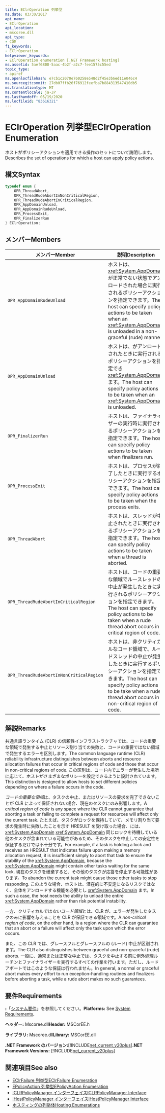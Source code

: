 ```yaml
---
title: EClrOperation 列挙型
ms.date: 03/30/2017
api_name:
- EClrOperation
api_location:
- mscoree.dll
api_type:
- COM
f1_keywords:
- EClrOperation
helpviewer_keywords:
- EClrOperation enumeration [.NET Framework hosting]
ms.assetid: 5aef6808-5aac-4b2f-a2c7-fee1575c55ed
topic_type:
- apiref
ms.openlocfilehash: e7cb1c2070e760258e548d2f45e3b6ed11e046c4
ms.sourcegitcommit: 27db07ffb26f76912feefba7b884313547410db5
ms.translationtype: MT
ms.contentlocale: ja-JP
ms.lasthandoff: 05/19/2020
ms.locfileid: "83616321"
---
```

# <a name="eclroperation-enumeration"></a><span data-ttu-id="9b5f0-102">EClrOperation 列挙型</span><span class="sxs-lookup"><span data-stu-id="9b5f0-102">EClrOperation Enumeration</span></span>
<span data-ttu-id="9b5f0-103">ホストがポリシーアクションを適用できる操作のセットについて説明します。</span><span class="sxs-lookup"><span data-stu-id="9b5f0-103">Describes the set of operations for which a host can apply policy actions.</span></span>  
  
## <a name="syntax"></a><span data-ttu-id="9b5f0-104">構文</span><span class="sxs-lookup"><span data-stu-id="9b5f0-104">Syntax</span></span>  
  
```cpp  
typedef enum {  
    OPR_ThreadAbort,  
    OPR_ThreadRudeAbortInNonCriticalRegion,  
    OPR_ThreadRudeAbortInCriticalRegion,  
    OPR_AppDomainUnload,  
    OPR_AppDomainRudeUnload,  
    OPR_ProcessExit,  
    OPR_FinalizerRun  
} EClrOperation;  
```  
  
## <a name="members"></a><span data-ttu-id="9b5f0-105">メンバー</span><span class="sxs-lookup"><span data-stu-id="9b5f0-105">Members</span></span>  
  
|<span data-ttu-id="9b5f0-106">メンバー</span><span class="sxs-lookup"><span data-stu-id="9b5f0-106">Member</span></span>|<span data-ttu-id="9b5f0-107">説明</span><span class="sxs-lookup"><span data-stu-id="9b5f0-107">Description</span></span>|  
|------------|-----------------|  
|`OPR_AppDomainRudeUnload`|<span data-ttu-id="9b5f0-108">ホストは、 <xref:System.AppDomain> が正常でない状態でアンロードされた場合に実行されるポリシーアクションを指定できます。</span><span class="sxs-lookup"><span data-stu-id="9b5f0-108">The host can specify policy actions to be taken when an <xref:System.AppDomain> is unloaded in a non-graceful (rude) manner.</span></span>|  
|`OPR_AppDomainUnload`|<span data-ttu-id="9b5f0-109">ホストは、がアンロードされたときに実行されるポリシーアクションを指定でき <xref:System.AppDomain> ます。</span><span class="sxs-lookup"><span data-stu-id="9b5f0-109">The host can specify policy actions to be taken when an <xref:System.AppDomain> is unloaded.</span></span>|  
|`OPR_FinalizerRun`|<span data-ttu-id="9b5f0-110">ホストは、ファイナライザーの実行時に実行されるポリシーアクションを指定できます。</span><span class="sxs-lookup"><span data-stu-id="9b5f0-110">The host can specify policy actions to be taken when finalizers run.</span></span>|  
|`OPR_ProcessExit`|<span data-ttu-id="9b5f0-111">ホストは、プロセスが終了したときに実行するポリシーアクションを指定できます。</span><span class="sxs-lookup"><span data-stu-id="9b5f0-111">The host can specify policy actions to be taken when the process exits.</span></span>|  
|`OPR_ThreadAbort`|<span data-ttu-id="9b5f0-112">ホストは、スレッドが中止されたときに実行されるポリシーアクションを指定できます。</span><span class="sxs-lookup"><span data-stu-id="9b5f0-112">The host can specify policy actions to be taken when a thread is aborted.</span></span>|  
|`OPR_ThreadRudeAbortInCriticalRegion`|<span data-ttu-id="9b5f0-113">ホストは、コードの重要な領域でルースレッドの中止が発生したときに実行されるポリシーアクションを指定できます。</span><span class="sxs-lookup"><span data-stu-id="9b5f0-113">The host can specify policy actions to be taken when a rude thread abort occurs in a critical region of code.</span></span>|  
|`OPR_ThreadRudeAbortInNonCriticalRegion`|<span data-ttu-id="9b5f0-114">ホストは、非クリティカルなコード領域で、ルードスレッドの中止が発生したときに実行するポリシーアクションを指定できます。</span><span class="sxs-lookup"><span data-stu-id="9b5f0-114">The host can specify policy actions to be take when a rude thread abort occurs in a non-critical region of code.</span></span>|  
  
## <a name="remarks"></a><span data-ttu-id="9b5f0-115">解説</span><span class="sxs-lookup"><span data-stu-id="9b5f0-115">Remarks</span></span>  
 <span data-ttu-id="9b5f0-116">共通言語ランタイム (CLR) の信頼性インフラストラクチャでは、コードの重要な領域で発生する中止とリソース割り当ての失敗と、コードの重要ではない領域で発生するエラーを区別します。</span><span class="sxs-lookup"><span data-stu-id="9b5f0-116">The common language runtime (CLR) reliability infrastructure distinguishes between aborts and resource allocation failures that occur in critical regions of code and those that occur in non-critical regions of code.</span></span> <span data-ttu-id="9b5f0-117">この区別は、コード内でエラーが発生した場所に応じて、ホストがさまざまなポリシーを設定できるように設計されています。</span><span class="sxs-lookup"><span data-stu-id="9b5f0-117">This distinction is designed to allow hosts to set different policies depending on where a failure occurs in the code.</span></span>  
  
 <span data-ttu-id="9b5f0-118">*コードの重要な領域*は、タスクの中止、またはリソースの要求を完了できないことが CLR によって保証されない場合、現在のタスクにのみ影響します。</span><span class="sxs-lookup"><span data-stu-id="9b5f0-118">A *critical region of code* is any space where the CLR cannot guarantee that aborting a task or failing to complete a request for resources will affect only the current task.</span></span> <span data-ttu-id="9b5f0-119">たとえば、タスクがロックを保持していて、メモリ割り当て要求の発生時に失敗したことを示す HRESULT を受け取った場合、には、 <xref:System.AppDomain> <xref:System.AppDomain> 同じロックを待機している他のタスクが含まれている可能性があるため、そのタスクを中止しての安定性を保証するだけでは不十分です。</span><span class="sxs-lookup"><span data-stu-id="9b5f0-119">For example, if a task is holding a lock and receives an HRESULT that indicates failure upon making a memory allocation request, it is insufficient simply to abort that task to ensure the stability of the <xref:System.AppDomain>, because the <xref:System.AppDomain> might contain other tasks waiting for the same lock.</span></span> <span data-ttu-id="9b5f0-120">現在のタスクを破棄すると、その他のタスクが応答を停止する可能性があります。</span><span class="sxs-lookup"><span data-stu-id="9b5f0-120">To abandon the current task might cause those other tasks to stop responding.</span></span> <span data-ttu-id="9b5f0-121">このような場合、ホストは、潜在的に不安定になるリスクではなく、全体をアンロードする機能を必要とし <xref:System.AppDomain> ます。</span><span class="sxs-lookup"><span data-stu-id="9b5f0-121">In such a case, the host needs the ability to unload the entire <xref:System.AppDomain> rather than risk potential instability.</span></span>  
  
 <span data-ttu-id="9b5f0-122">一方、クリティカルでは*ないコード領域*とは、CLR が、エラーが発生したタスクのみに影響を与えることを CLR が保証できる領域です。</span><span class="sxs-lookup"><span data-stu-id="9b5f0-122">A *non-critical region of code*, on the other hand, is a region where the CLR can guarantee that an abort or a failure will affect only the task upon which the error occurs.</span></span>  
  
 <span data-ttu-id="9b5f0-123">また、この CLR では、グレースフルとグレースフルの (ルード) 中止が区別されます。</span><span class="sxs-lookup"><span data-stu-id="9b5f0-123">The CLR also distinguishes between graceful and non-graceful (rude) aborts.</span></span> <span data-ttu-id="9b5f0-124">一般に、通常または正常な中止では、タスクを中止する前に例外処理ルーチンとファイナライザーを実行するすべての作業を行います。ただし、ルードアボートではこのような保証は行われません。</span><span class="sxs-lookup"><span data-stu-id="9b5f0-124">In general, a normal or graceful abort makes every effort to run exception-handling routines and finalizers before aborting a task, while a rude abort makes no such guarantees.</span></span>  
  
## <a name="requirements"></a><span data-ttu-id="9b5f0-125">要件</span><span class="sxs-lookup"><span data-stu-id="9b5f0-125">Requirements</span></span>  
 <span data-ttu-id="9b5f0-126">**:**「[システム要件](../../get-started/system-requirements.md)」を参照してください。</span><span class="sxs-lookup"><span data-stu-id="9b5f0-126">**Platforms:** See [System Requirements](../../get-started/system-requirements.md).</span></span>  
  
 <span data-ttu-id="9b5f0-127">**ヘッダー:** Mscoree.dll</span><span class="sxs-lookup"><span data-stu-id="9b5f0-127">**Header:** MSCorEE.h</span></span>  
  
 <span data-ttu-id="9b5f0-128">**ライブラリ:** Mscoree.dll</span><span class="sxs-lookup"><span data-stu-id="9b5f0-128">**Library:** MSCorEE.dll</span></span>  
  
 <span data-ttu-id="9b5f0-129">**.NET Framework のバージョン:**[!INCLUDE[net_current_v20plus](../../../../includes/net-current-v20plus-md.md)]</span><span class="sxs-lookup"><span data-stu-id="9b5f0-129">**.NET Framework Versions:** [!INCLUDE[net_current_v20plus](../../../../includes/net-current-v20plus-md.md)]</span></span>  
  
## <a name="see-also"></a><span data-ttu-id="9b5f0-130">関連項目</span><span class="sxs-lookup"><span data-stu-id="9b5f0-130">See also</span></span>

- [<span data-ttu-id="9b5f0-131">EClrFailure 列挙型</span><span class="sxs-lookup"><span data-stu-id="9b5f0-131">EClrFailure Enumeration</span></span>](eclrfailure-enumeration.md)
- [<span data-ttu-id="9b5f0-132">EPolicyAction 列挙型</span><span class="sxs-lookup"><span data-stu-id="9b5f0-132">EPolicyAction Enumeration</span></span>](epolicyaction-enumeration.md)
- [<span data-ttu-id="9b5f0-133">ICLRPolicyManager インターフェイス</span><span class="sxs-lookup"><span data-stu-id="9b5f0-133">ICLRPolicyManager Interface</span></span>](iclrpolicymanager-interface.md)
- [<span data-ttu-id="9b5f0-134">IHostPolicyManager インターフェイス</span><span class="sxs-lookup"><span data-stu-id="9b5f0-134">IHostPolicyManager Interface</span></span>](ihostpolicymanager-interface.md)
- [<span data-ttu-id="9b5f0-135">ホスティングの列挙体</span><span class="sxs-lookup"><span data-stu-id="9b5f0-135">Hosting Enumerations</span></span>](hosting-enumerations.md)
